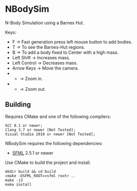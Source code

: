 # NBodySim #

N-Body Simulation using a Barnes Hut.

Keys:

* F -> Fast generation press left mouse button to add bodies.
* T -> To see the Barnes-Hut regions.
* B -> To add a body fixed to Center with a high mass.
* Left Shift -> Increases mass.
* Left Control -> Decreases mass.
* Arrow Keys -> Move the camera.
* + -> Zoom in.
* - -> Zoom out.

## Building ##

Requires CMake and one of the following compilers:

    GCC 8.1 or newer;
    Clang 3.7 or newer [Not Tested];
    Visual Studio 2010 or newer [Not Tested];

NBodySim requires the following dependencies:

* [SFML](http://sfml-dev.org) 2.5.1 or newer

Use CMake to build the project and install.

```
mkdir build && cd build
cmake -DSFML_ROOT=<sfml root> ..
make -j3
make install
```